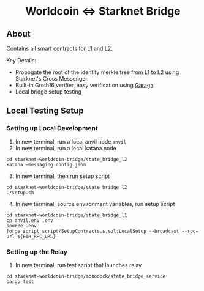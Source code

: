 <div align="center">
  <h1>Worldcoin <=> Starknet Bridge</h1>
</div>

## About
Contains all smart contracts for L1 and L2.

Key Details:
- Propogate the root of the identity merkle tree from L1 to L2 using Starknet's Cross Messenger.
- Built-in Groth16 verifier, easy verification using [Garaga](https://github.com/keep-starknet-strange/garaga)
- Local bridge setup testing

## Local Testing Setup

### Setting up Local Development 
1. In new terminal, run a local anvil node
```anvil```
2. In new terminal, run a local katana node
```
cd starknet-worldcoin-bridge/state_bridge_l2
katana –messaging config.json
```
3. In new terminal, then run setup script
```
cd starknet-worldcoin-bridge/state_bridge_l2
./setup.sh
```
4. In new terminal, source environment variables, run setup script
```
cd starknet-worldcoin-bridge/state_bridge_l1
cp anvil.env .env
source .env
forge script script/SetupContracts.s.sol:LocalSetup --broadcast --rpc-url ${ETH_RPC_URL}
```

### Setting up the Relay 
1. In new terminal, run test script that launches relay
```
cd starknet-worldcoin-bridge/monodock/state_bridge_service
cargo test
```

